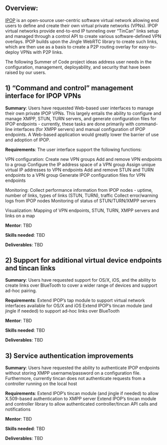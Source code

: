 ## Overview:

[IPOP](http://ipop-project.org) is an open-source user-centric software virtual network allowing end users to define and create their own virtual private networks (VPNs). IPOP virtual networks provide end-to-end IP tunneling over “TinCan” links setup and managed through a control API to create various software-defined VPN overlays. IPOP builds upon the Jingle WebRTC library to create such links, which are then use as a basis to create a P2P routing overlay for easy-to-deploy VPNs with P2P links.

The following Summer of Code project ideas address user needs in the configuration, management, deployability, and security that have been raised by our users.

## 1) “Command and control” management interface for IPOP VPNs

**Summary**: Users have requested Web-based user interfaces to manage their own private IPOP VPNs. This largely entails the ability to configure and manage XMPP, STUN, TURN servers, and generate configuration files for IPOP endpoints - currently, these tasks are done primarily with command-line interfaces (for XMPP servers) and manual configuration of IPOP endpoints. A Web-based application would greatly lower the barrier of use and adoption of IPOP. 

**Requirements**: The user interface support the following functions:

VPN configuration:
 Create new VPN groups 
 Add and remove VPN endpoints to a group 
 Configure the IP address space of a VPN group
 Assign unique virtual IP addresses to VPN endpoints 
 Add and remove STUN and TURN endpoints to a VPN group
 Generate IPOP configuration files for VPN endpoints

Monitoring:
Collect performance information from IPOP nodes - uptime, number of links, types of links (STUN, TURN), traffic
Collect error/warning logs from IPOP nodes
Monitoring of status of STUN/TURN/XMPP servers

Visualization:
Mapping of VPN endpoints, STUN, TURN, XMPP servers and links on a map

**Mentor**: TBD

**Skills needed**: TBD

**Deliverables**: TBD

## 2) Support for additional virtual device endpoints and tincan links

**Summary**: Users have requested support for OS/X, iOS, and the ability to create links over BlueTooth to cover a wider range of devices and support ad-hoc pairing.

**Requirements**: 
Extend IPOP’s tap module to support virtual network interfaces available for OS/X and iOS
Extend IPOP’s tincan module (and jingle if needed) to support ad-hoc links over BlueTooth

**Mentor**: TBD

**Skills needed**: TBD

**Deliverables**: TBD

## 3) Service authentication improvements

**Summary**: Users have requested the ability to authenticate IPOP endpoints without storing XMPP username/password on a configuration file. Furthermore, currently tincan does not authenticate requests from a controller running on the local host

**Requirements**:
Extend IPOP’s tincan module (and jingle if needed) to allow X.509-based authentication to XMPP server
Extend IPOP’s tincan module and controller library to allow authenticated controller/tincan API calls and notifications
 
**Mentor**: TBD

**Skills needed**: TBD

**Deliverables**: TBD
